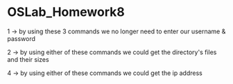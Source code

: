 # OSLab_Homework8
1 -> by using these 3 commands we no longer need to enter our username & password

2 -> by using either of these commands we could get the directory's files and their sizes 

4 -> by using either of these commands we could get the ip address
